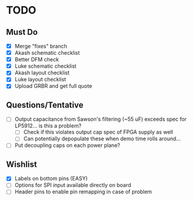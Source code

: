 # TODO

## Must Do
* [x] Merge "fixes" branch
* [x] Akash schematic checklist
* [x] Better DFM check
* [x] Luke schematic checklist
* [x] Akash layout checklist
* [x] Luke layout checklist
* [x] Upload GRBR and get full quote

## Questions/Tentative

* [ ] Output capacitance from Sawson's filtering (~55 uF) exceeds spec for LP5912... is this a problem?
  * [ ] Check if this violates output cap spec of FPGA supply as well
  * [ ] Can potentially depopulate these when demo time rolls around...
* [ ] Put decoupling caps on each power plane?

## Wishlist

* [x] Labels on bottom pins (EASY)
* [ ] Options for SPI input available directly on board
* [ ] Header pins to enable pin remapping in case of problem

